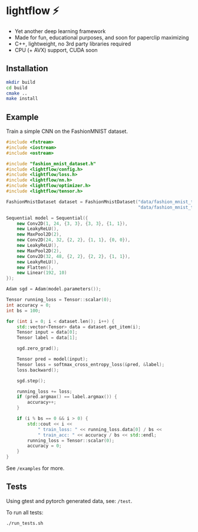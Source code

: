 # lightflow ⚡

- Yet another deep learning framework
- Made for fun, educational purposes, and soon for paperclip maximizing
- C++, lightweight, no 3rd party libraries required
- CPU (+ AVX) support, CUDA soon

## Installation

```bash
mkdir build
cd build
cmake ..
make install
```

## Example

Train a simple CNN on the FashionMNIST dataset. 

```c++
#include <fstream>
#include <iostream>
#include <ostream>

#include "fashion_mnist_dataset.h"
#include <lightflow/config.h>
#include <lightflow/loss.h>
#include <lightflow/nn.h>
#include <lightflow/optimizer.h>
#include <lightflow/tensor.h>

FashionMnistDataset dataset = FashionMnistDataset("data/fashion_mnist_train_vectors.csv",
                                                  "data/fashion_mnist_train_labels.csv");

Sequential model = Sequential({
    new Conv2D(1, 24, {3, 3}, {3, 3}, {1, 1}),
    new LeakyReLU(),
    new MaxPool2D(2),
    new Conv2D(24, 32, {2, 2}, {1, 1}, {0, 0}),
    new LeakyReLU(),
    new MaxPool2D(2),
    new Conv2D(32, 48, {2, 2}, {2, 2}, {1, 1}),
    new LeakyReLU(),
    new Flatten(),
    new Linear(192, 10)
});

Adam sgd = Adam(model.parameters());

Tensor running_loss = Tensor::scalar(0);
int accuracy = 0;
int bs = 100;

for (int i = 0; i < dataset.len(); i++) {
    std::vector<Tensor> data = dataset.get_item(i);
    Tensor input = data[0];
    Tensor label = data[1];

    sgd.zero_grad();

    Tensor pred = model(input);
    Tensor loss = softmax_cross_entropy_loss(&pred, &label);
    loss.backward();

    sgd.step();

    running_loss += loss;
    if (pred.argmax() == label.argmax()) {
        accuracy++;
    }

    if (i % bs == 0 && i > 0) {
        std::cout << i <<
            " train_loss: " << running_loss.data[0] / bs <<
            " train_acc: " << accuracy / bs << std::endl;
        running_loss = Tensor::scalar(0);
        accuracy = 0;
    }
}
```

See `/examples` for more.


## Tests

Using gtest and pytorch generated data, see: `/test`.

To run all tests:

```bash
./run_tests.sh
```











